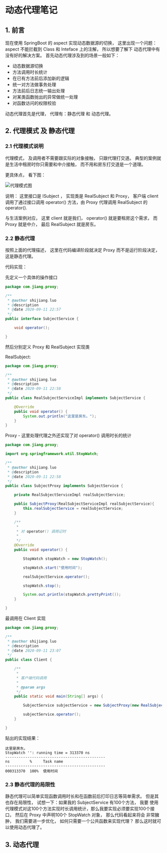 # 动态代理笔记

## 1. 前言

现在使用 SpringBoot 的 aspect 实现动态数据源的切换， 这里出现一个问题：aspect 不能拦截到 Class 和 Inteface 上的注解， 所以想要了解下
动态代理中有没有好的解决方案。 首先动态代理涉及到的场景一般如下：

* 动态数据源切换
* 方法调用时长统计
* 在已有方法前后添加新的逻辑
* 统一对方法做事务处理
* 方法前后日志统一输出处理
* 对某类函数抛出的异常做统一处理
* 对函数访问的权限校验

动态代理首先是代理， 代理有：静态代理 和 动态代理。

## 2. 代理模式 及 静态代理

### 2.1 代理模式说明

代理模式， 及调用者不需要跟实际的对象接触， 只跟代理打交道。 典型的案例就是生活中租房时你只需要和中介接触， 而不用和房东打交道是一个道理。

更具体点， 看下图：

![代理模式图](http://assets.processon.com/chart_image/5f5b8a24e0b34d6f59ef17f0.png)

说明： 这里接口是 ISubject ， 实现类是 RealSubject 和 Proxy， 客户端 client 调用了通过接口调用 operator() 方法，由 Proxy 代理调用
RealSubject 的 operator(). 

与生活案例对应， 这里 client 就是我们， operator() 就是要租房这个需求， 而 Proxy 就是中介， 最后 RealSubject 就是房东。


### 2.2 静态代理

按照上面的代理描述， 这里在代码编译阶段就决定 Proxy 而不是运行阶段决定， 这是静态代理。 

代码实现：

先定义一个具体的操作接口 

```java
package com.jiang.proxy;

/**
 * @author shijiang.luo
 * @description
 * @date 2020-09-11 22:57
 */
public interface SubjectService {

    void operator();

}
```

然后分别定义 Proxy 和 RealSubject 实现类

RealSubject:
```java
package com.jiang.proxy;

/**
 * @author shijiang.luo
 * @description
 * @date 2020-09-11 22:58
 */
public class RealSubjectServiceImpl implements SubjectService {

    @Override
    public void operator() {
        System.out.println("这里是房东。");
    }
}
```

Proxy - 
这里处理代理之外还实现了对 operator() 调用时长的统计

```java
package com.jiang.proxy;

import org.springframework.util.StopWatch;

/**
 * @author shijiang.luo
 * @description
 * @date 2020-09-11 22:58
 */
public class SubjectProxy implements SubjectService {

    private RealSubjectServiceImpl realSubjectService;

    public SubjectProxy(RealSubjectServiceImpl realSubjectService){
        this.realSubjectService = realSubjectService;
    }

    /**
     *
     * 对 operator() 调用记时
     *
     */
    @Override
    public void operator() {

        StopWatch stopWatch = new StopWatch();

        stopWatch.start("使用时间");

        realSubjectService.operator();

        stopWatch.stop();

        System.out.println(stopWatch.prettyPrint());
    }

}
```

最调用在 Client 实现

```java
package com.jiang.proxy;

/**
 * @author shijiang.luo
 * @description
 * @date 2020-09-11 23:07
 */
public class Client {

    /**
     *
     * 客户端代码调用
     *
     * @param args
     */
    public static void main(String[] args) {

        SubjectService subjectService = new SubjectProxy(new RealSubjectServiceImpl());

        subjectService.operator();
    }

}
```

贴出的实现结果：
```
这里是房东。
StopWatch '': running time = 313370 ns
---------------------------------------------
ns         %     Task name
---------------------------------------------
000313370  100%  使用时间
```

### 2.3 静态代理的局限性

静态代理可以简单实现函数调用时长和在函数前后打印日志等简单需求。 但是其也存在局限性， 试想一下：如果我的 SubjectService 有100个方法， 我要
使用代理模式对这100个方法实现时长调用统计，那么我要实现必须要实现100个接口， 然后在 Proxy 中声明100个 StopWatch 对象， 那么代码看起来将会
非常臃肿， 我们需要进一步优化， 如何只需要一个公共函数来实现代理？ 那么这时就可以使用动态代理了。


## 3. 动态代理



